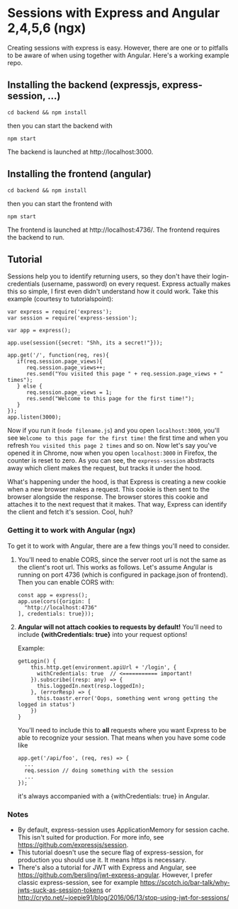 # Sessions with Express and Angular 2,4,5,6 (ngx)

Creating sessions with express is easy. However, there are one or to pitfalls
to be aware of when using together with Angular. Here's a working example repo.

## Installing the backend (expressjs, express-session, ...)

```
cd backend && npm install
```

then you can start the backend with

```
npm start
```

The backend is launched at http://localhost:3000.

## Installing the frontend (angular)

```
cd backend && npm install
```

then you can start the frontend with

```
npm start
```

The frontend is launched at http://localhost:4736/. The frontend requires the backend to run.

## Tutorial

Sessions help you to identify returning users, so they don't have their login-credentials (username, password) on every request. Express actually makes this so simple, I first even didn't understand how it could work. Take this example (courtesy to tutorialspoint):

```
var express = require('express');
var session = require('express-session');

var app = express();

app.use(session({secret: "Shh, its a secret!"}));

app.get('/', function(req, res){
   if(req.session.page_views){
      req.session.page_views++;
      res.send("You visited this page " + req.session.page_views + " times");
   } else {
      req.session.page_views = 1;
      res.send("Welcome to this page for the first time!");
   }
});
app.listen(3000);
```

Now if you run it (`node filename.js`) and you open `localhost:3000`,
you'll see `Welcome to this page for the first time!` the first time and
when you refresh `You visited this page 2 times` and so on. Now let's say you've opened it in Chrome, now when you open `localhost:3000` in Firefox, the counter is reset to zero. As you can see, the `express-session` abstracts away which client makes the request, but tracks it under the hood.

What's happening under the hood, is that Express is creating a new cookie when a new browser makes a request. This cookie is then sent to the browser alongside the response. The browser stores this cookie and attaches it to the next request that it makes. That way, Express can identify the client and fetch it's session. Cool, huh?

### Getting it to work with Angular (ngx)

To get it to work with Angular, there are a few things you'll need to consider.

1. You'll need to enable CORS, since the server root url is not the same as the client's root url. This works as follows. Let's assume Angular is running on port 4736 (which is configured in package.json of frontend). Then you can enable CORS with:

    ```
    const app = express();
    app.use(cors({origin: [
      "http://localhost:4736"
    ], credentials: true}));
    ```

2. **Angular will not attach cookies to requests by default!** You'll need to include **{withCredentials: true}** into your request options!

    Example:
    ```
    getLogin() {
        this.http.get(environment.apiUrl + '/login', {
          withCredentials: true  // <=========== important!
        }).subscribe((resp: any) => {
          this.loggedIn.next(resp.loggedIn);
        }, (errorResp) => {
          this.toastr.error('Oops, something went wrong getting the logged in status')
        })
    }
    ```

    You'll need to include this to **all** requests where you want Express to be able to recognize your session. That means when you have some code like
    ```
    app.get('/api/foo', (req, res) => {
      ...
      req.session // doing something with the session
      ...
    });
    ```
    it's always accompanied with a {withCredentials: true} in Angular.


### Notes

- By default, express-session uses ApplicationMemory for session cache. This isn't suited for production. For more info, see https://github.com/expressjs/session.
- This tutorial doesn't use the secure flag of express-session, for production you should use it. It means https is necessary.
- There's also a tutorial for JWT with Express and Angular, see https://github.com/bersling/jwt-express-angular. However, I prefer classic express-session, see for example https://scotch.io/bar-talk/why-jwts-suck-as-session-tokens or http://cryto.net/~joepie91/blog/2016/06/13/stop-using-jwt-for-sessions/

